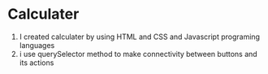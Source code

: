 # Calculater
1. I created calculater by using HTML and CSS and Javascript programing languages
2. i use  querySelector method to make connectivity between buttons and its actions 
